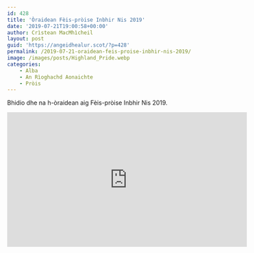 ```yaml
---
id: 428
title: 'Òraidean Fèis-pròise Inbhir Nis 2019'
date: '2019-07-21T19:00:58+00:00'
author: Crìstean MacMhìcheil
layout: post
guid: 'https://angeidhealur.scot/?p=428'
permalink: /2019-07-21-oraidean-feis-proise-inbhir-nis-2019/
image: /images/posts/Highland_Pride.webp
categories:
    - Alba
    - An Rìoghachd Aonaichte
    - Pròis
---
```


Bhidio dhe na h-òraidean aig Fèis-pròise Inbhir Nis 2019.

<div class="youtube-wrapper"> <iframe allow="accelerometer; autoplay; clipboard-write; encrypted-media; gyroscope; picture-in-picture" allowfullscreen="" frameborder="0" height="315" loading="lazy" src="https://www.youtube-nocookie.com/embed/8H-EuF3o2cQ" title="YouTube video player" width="560"></iframe></div>
